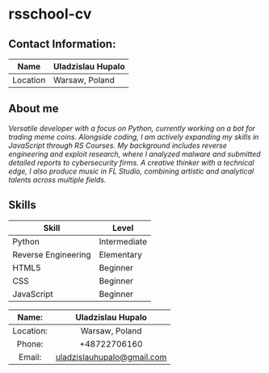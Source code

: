 # rsschool-cv
## Contact Information:


| Name     | Uladzislau Hupalo |
| -------- | ----------------- |
| Location | Warsaw, Poland    |


## About me
*Versatile developer with a focus on Python, currently working on a bot for trading meme coins. Alongside coding, I am actively expanding my skills in JavaScript through RS Courses. My background includes reverse engineering and exploit research, where I analyzed malware and submitted detailed reports to cybersecurity firms. A creative thinker with a technical edge, I also produce music in FL Studio, combining artistic and analytical talents across multiple fields.*
## Skills

| Skill               | Level        |
| ------------------- | ------------ |
| Python              | Intermediate |
| Reverse Engineering | Elementary   |
| HTML5               | Beginner     |
| CSS                 | Beginner     |
| JavaScript          | Beginner     |

|   Name:   |     Uladzislau Hupalo      |
| :-------: | :------------------------: |
| Location: |       Warsaw, Poland       |
|  Phone:   |        +48722706160        |
|  Email:   | uladzislauhupalo@gmail.com 